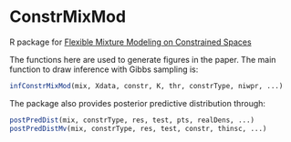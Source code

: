 # ConstrMixMod
R package for [Flexible Mixture Modeling on Constrained Spaces](https://arxiv.org/abs/1809.09238)

The functions here are used to generate figures in the paper. The main function to draw inference with Gibbs sampling is: 
```r
infConstrMixMod(mix, Xdata, constr, K, thr, constrType, niwpr, ...)
```
The package also provides posterior predictive distribution through:
```r
postPredDist(mix, constrType, res, test, pts, realDens, ...)
postPredDistMv(mix, constrType, res, test, constr, thinsc, ...)
```

